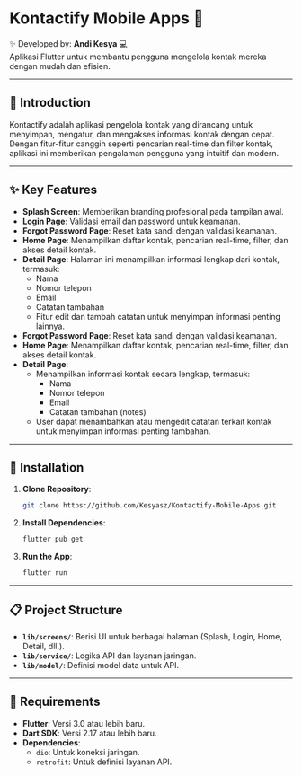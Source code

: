 # Kontactify Mobile Apps 📱

✨ Developed by: **Andi Kesya** 💻  
Aplikasi Flutter untuk membantu pengguna mengelola kontak mereka dengan mudah dan efisien.

---

## **📖 Introduction**  
Kontactify adalah aplikasi pengelola kontak yang dirancang untuk menyimpan, mengatur, dan mengakses informasi kontak dengan cepat. Dengan fitur-fitur canggih seperti pencarian real-time dan filter kontak, aplikasi ini memberikan pengalaman pengguna yang intuitif dan modern.

---

## **✨ Key Features**

- **Splash Screen**: Memberikan branding profesional pada tampilan awal.
- **Login Page**: Validasi email dan password untuk keamanan.
- **Forgot Password Page**: Reset kata sandi dengan validasi keamanan.
- **Home Page**: Menampilkan daftar kontak, pencarian real-time, filter, dan akses detail kontak.
- **Detail Page**: Halaman ini menampilkan informasi lengkap dari kontak, termasuk:
  - Nama
  - Nomor telepon
  - Email
  - Catatan tambahan
  - Fitur edit dan tambah catatan untuk menyimpan informasi penting lainnya.
- **Forgot Password Page**: Reset kata sandi dengan validasi keamanan.
- **Home Page**: Menampilkan daftar kontak, pencarian real-time, filter, dan akses detail kontak.
- **Detail Page**:  
  - Menampilkan informasi kontak secara lengkap, termasuk:
    - Nama
    - Nomor telepon
    - Email
    - Catatan tambahan (notes)
  - User dapat menambahkan atau mengedit catatan terkait kontak untuk menyimpan informasi penting tambahan.

---

## **🚀 Installation**  
1. **Clone Repository**:
   ```bash
   git clone https://github.com/Kesyasz/Kontactify-Mobile-Apps.git
   ```
2. **Install Dependencies**:
   ```bash
   flutter pub get
   ```
3. **Run the App**:
   ```bash
   flutter run
   ```

---

## **📋 Project Structure**  
- **`lib/screens/`**: Berisi UI untuk berbagai halaman (Splash, Login, Home, Detail, dll.).
- **`lib/service/`**: Logika API dan layanan jaringan.
- **`lib/model/`**: Definisi model data untuk API.

---

## **📂 Requirements**  
- **Flutter**: Versi 3.0 atau lebih baru.
- **Dart SDK**: Versi 2.17 atau lebih baru.
- **Dependencies**:
  - `dio`: Untuk koneksi jaringan.
  - `retrofit`: Untuk definisi layanan API.
